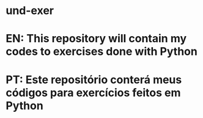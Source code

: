 # und-exer
# EN: This repository will contain my codes to exercises done with Python
# PT: Este repositório conterá meus códigos para exercícios feitos em Python
